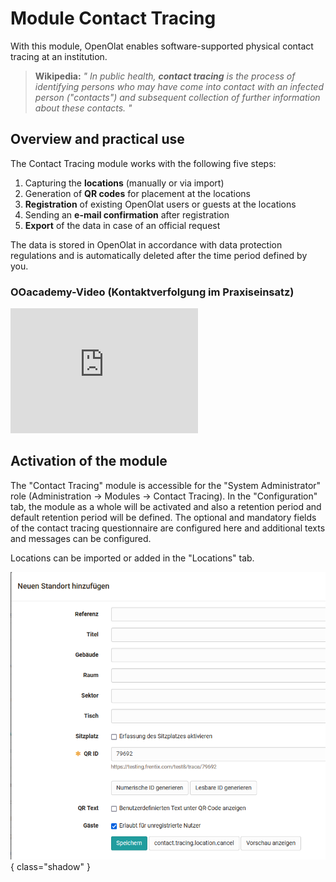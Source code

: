 # Module Contact Tracing

With this module, OpenOlat enables software-supported physical contact tracing
at an institution.

>  **Wikipedia:** _" In public health,  **contact tracing**  is the process of
> identifying persons who may have come into contact with an infected person
> ("contacts") and subsequent collection of further information about these
> contacts._ _"_


## Overview and practical use

The Contact Tracing module works with the following five steps:

  1. Capturing the **locations** (manually or via import)
  2. Generation of **QR codes** for placement at the locations
  3.  **Registration** of existing OpenOlat users or guests at the locations
  4. Sending an **e-mail confirmation** after registration
  5.  **Export** of the data in case of an official request

The data is stored in OpenOlat in accordance with data protection regulations
and is automatically deleted after the time period defined by you.

### OOacademy-Video (Kontaktverfolgung im Praxiseinsatz)

<iframe width="300" height="200" src="https://www.youtube.com/embed/4fO16U6iaiU" title="YouTube video player" frameborder="0" allow="accelerometer; autoplay; clipboard-write; encrypted-media; gyroscope; picture-in-picture" allowfullscreen></iframe>
  

## Activation of the module

The "Contact Tracing" module is accessible for the "System Administrator" role
(Administration → Modules → Contact Tracing). In the "Configuration" tab, the
module as a whole will be activated and also a retention period and default
retention period will be defined. The optional and mandatory fields of the
contact tracing questionnaire are configured here and additional texts and
messages can be configured.

Locations can be imported or added in the "Locations" tab.

![](assets/Standort_hinzufuegen.png){ class="shadow" }

